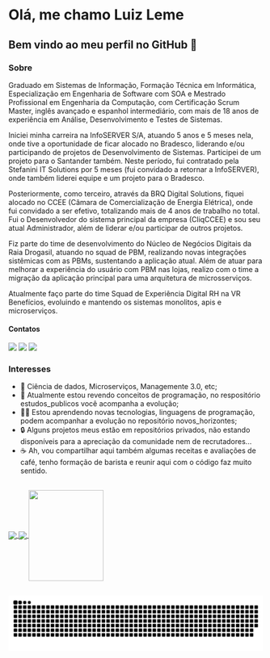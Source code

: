# Olá, me chamo Luiz Leme

## Bem vindo ao meu perfil no GitHub 👋

### Sobre

Graduado em Sistemas de Informação, Formação Técnica em Informática, Especialização em Engenharia de Software com SOA e Mestrado Profissional em Engenharia da Computação, com Certificação Scrum Master, inglês avançado e espanhol intermediário, com mais de 18 anos de experiência em Análise, Desenvolvimento e Testes de Sistemas.

Iniciei minha carreira na InfoSERVER S/A, atuando 5 anos e 5 meses nela, onde tive a oportunidade de ficar alocado no Bradesco, liderando e/ou participando de projetos de Desenvolvimento de Sistemas. Participei de um projeto para o Santander também. Neste período, fui contratado pela Stefanini IT Solutions por 5 meses (fui convidado a retornar a InfoSERVER), onde também liderei equipe e um projeto para o Bradesco.

Posteriormente, como terceiro, através da BRQ Digital Solutions, fiquei alocado no CCEE (Câmara de Comercialização de Energia Elétrica), onde fui convidado a ser efetivo, totalizando mais de 4 anos de trabalho no total. Fui o Desenvolvedor do sistema principal da empresa (CliqCCEE) e sou seu atual Administrador, além de liderar e/ou participar de outros projetos.

Fiz parte do time de desenvolvimento do Núcleo de Negócios Digitais da Raia Drogasil, atuando no squad de PBM, realizando novas integrações sistêmicas com as PBMs, sustentando a aplicação atual. Além de atuar para melhorar a experiência do usuário com PBM nas lojas, realizo com o time a migração da aplicação principal para uma arquitetura de microsserviços.

Atualmente faço parte do time Squad de Experiência Digital RH na VR Benefícios, evoluindo e mantendo os sistemas monolitos, apis e microserviços.

#### Contatos

<div>
<a href="https://www.linkedin.com/in/luizleme" target="_blank"><img src="https://img.shields.io/badge/-LinkedIn-%230077B5?style=for-the-badge&logo=linkedin&logoColor=white" target="_blank"></a>
<a href = "mailto:o.luizleme@gmail.com"><img src="https://img.shields.io/badge/Gmail-D14836?style=for-the-badge&logo=gmail&logoColor=white" target="_blank"></a>
<a href="https://instagram.com/souluizleme" target="_blank"><img src="https://img.shields.io/badge/-Instagram-%23E4405F?style=for-the-badge&logo=instagram&logoColor=white" target="_blank"></a>
</div>

### Interesses

- 👀 Ciência de dados, Microserviços, Managemente 3.0, etc;
- 📖 Atualmente estou revendo conceitos de programação, no respositório estudos_publicos você acompanha a evolução;
- 👨‍🎓 Estou aprendendo novas tecnologias, linguagens de programação, podem acompanhar a evolução no repositório novos_horizontes;
- 🔒 Alguns projetos meus estão em repositórios privados, não estando disponíveis para a apreciação da comunidade nem de recrutadores...
- ☕ Ah, vou compartilhar aqui também algumas receitas e avaliações de café, tenho formação de barista e reunir aqui com o código faz muito sentido.

##

<div>
  <a href="https://github.com/ellen2121">
  <img height="180em"   align="center" src="https://github-readme-stats.vercel.app/api?username=oluizleme&show_icons=true&theme=react&include_all_commits=true&count_private=true"/>
  <img height="180em"  align="center" src="https://github-readme-stats.vercel.app/api/top-langs/?username=oluizleme&layout=compact&langs_count=7&theme=react" />

  <img align="center" width="148" height="180" src="https://media1.tenor.com/images/68e8337fb4eb7e40645d832c64762a8b/tenor.gif?itemid=19443613">
</div>


##
  ![Snake animation](https://github.com/oluizleme/oluizleme/blob/output/github-contribution-grid-snake.svg)
